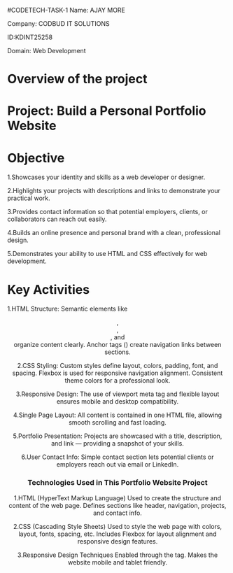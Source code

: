 #CODETECH-TASK-1
Name: AJAY MORE

Company: CODBUD IT SOLUTIONS

ID:KDINT25258 

Domain: Web Development 

# Overview of the project

# Project: Build a Personal Portfolio Website

# Objective
1.Showcases your identity and skills as a web developer or designer.

2.Highlights your projects with descriptions and links to demonstrate your practical work.

3.Provides contact information so that potential employers, clients, or collaborators can reach out easily.

4.Builds an online presence and personal brand with a clean, professional design.

5.Demonstrates your ability to use HTML and CSS effectively for web development.

# Key Activities
1.HTML Structure:
Semantic elements like <header>, <nav>, <section>, and <footer> organize content clearly.
Anchor tags (<a>) create navigation links between sections.

2.CSS Styling:
Custom styles define layout, colors, padding, font, and spacing.
Flexbox is used for responsive navigation alignment.
Consistent theme colors for a professional look.

3.Responsive Design:
The use of viewport meta tag and flexible layout ensures mobile and desktop compatibility.

4.Single Page Layout:
All content is contained in one HTML file, allowing smooth scrolling and fast loading.

5.Portfolio Presentation:
Projects are showcased with a title, description, and link — providing a snapshot of your skills.

6.User Contact Info:
Simple contact section lets potential clients or employers reach out via email or LinkedIn.

# Technologies Used in This Portfolio Website Project

1.HTML (HyperText Markup Language)
Used to create the structure and content of the web page.
Defines sections like header, navigation, projects, and contact info.

2.CSS (Cascading Style Sheets)
Used to style the web page with colors, layout, fonts, spacing, etc.
Includes Flexbox for layout alignment and responsive design features.

3.Responsive Design Techniques
Enabled through the <meta name="viewport"> tag.
Makes the website mobile and tablet friendly.
